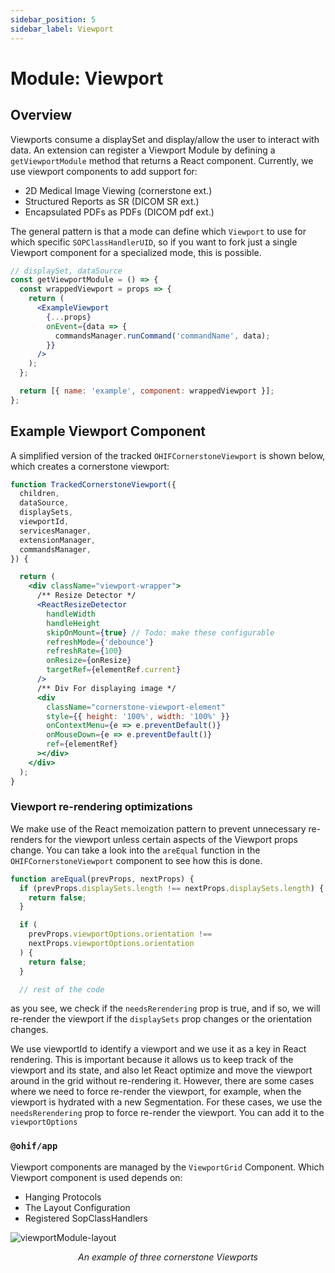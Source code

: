 ```yaml
---
sidebar_position: 5
sidebar_label: Viewport
---
```


# Module: Viewport

## Overview

Viewports consume a displaySet and display/allow the user to interact with data.
An extension can register a Viewport Module by defining a `getViewportModule`
method that returns a React component. Currently, we use viewport components to
add support for:

- 2D Medical Image Viewing (cornerstone ext.)
- Structured Reports as SR (DICOM SR ext.)
- Encapsulated PDFs as PDFs (DICOM pdf ext.)

The general pattern is that a mode can define which `Viewport` to use for which
specific `SOPClassHandlerUID`, so if you want to fork just a single Viewport
component for a specialized mode, this is possible.

```jsx
// displaySet, dataSource
const getViewportModule = () => {
  const wrappedViewport = props => {
    return (
      <ExampleViewport
        {...props}
        onEvent={data => {
          commandsManager.runCommand('commandName', data);
        }}
      />
    );
  };

  return [{ name: 'example', component: wrappedViewport }];
};
```

## Example Viewport Component

A simplified version of the tracked `OHIFCornerstoneViewport` is shown below, which
creates a cornerstone viewport:


```jsx
function TrackedCornerstoneViewport({
  children,
  dataSource,
  displaySets,
  viewportId,
  servicesManager,
  extensionManager,
  commandsManager,
}) {

  return (
    <div className="viewport-wrapper">
      /** Resize Detector */
      <ReactResizeDetector
        handleWidth
        handleHeight
        skipOnMount={true} // Todo: make these configurable
        refreshMode={'debounce'}
        refreshRate={100}
        onResize={onResize}
        targetRef={elementRef.current}
      />
      /** Div For displaying image */
      <div
        className="cornerstone-viewport-element"
        style={{ height: '100%', width: '100%' }}
        onContextMenu={e => e.preventDefault()}
        onMouseDown={e => e.preventDefault()}
        ref={elementRef}
      ></div>
    </div>
  );
}
```

### Viewport re-rendering optimizations

We make use of the React memoization pattern to prevent unnecessary re-renders
for the viewport unless certain aspects of the Viewport props change. You can take
a look into the `areEqual` function in the `OHIFCornerstoneViewport` component to
see how this is done.

```js
function areEqual(prevProps, nextProps) {
  if (prevProps.displaySets.length !== nextProps.displaySets.length) {
    return false;
  }

  if (
    prevProps.viewportOptions.orientation !==
    nextProps.viewportOptions.orientation
  ) {
    return false;
  }

  // rest of the code
```

as you see, we check if the `needsRerendering` prop is true, and if so, we will
re-render the viewport if the `displaySets` prop changes or the orientation
changes.


We use viewportId to identify a viewport and we use it as a key in React
rendering. This is important because it allows us to keep track of the viewport
and its state, and also let React optimize and move the viewport around in the
grid without re-rendering it. However, there are some cases where we need to
force re-render the viewport, for example, when the viewport is hydrated
with a new Segmentation. For these cases, we use the `needsRerendering` prop
to force re-render the viewport. You can add it to the `viewportOptions`





### `@ohif/app`

Viewport components are managed by the `ViewportGrid` Component. Which Viewport
component is used depends on:

- Hanging Protocols
- The Layout Configuration
- Registered SopClassHandlers

![viewportModule-layout](../../../assets/img/viewportModule-layout.png)

<center><i>An example of three cornerstone Viewports</i></center>
